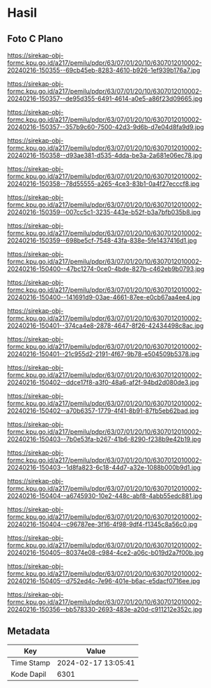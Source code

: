 # Hasil

## Foto C Plano

https://sirekap-obj-formc.kpu.go.id/a217/pemilu/pdpr/63/07/01/20/10/6307012010002-20240216-150355--69cb45eb-8283-4610-b926-1ef939b176a7.jpg

https://sirekap-obj-formc.kpu.go.id/a217/pemilu/pdpr/63/07/01/20/10/6307012010002-20240216-150357--de95d355-6491-4614-a0e5-a86f23d09665.jpg

https://sirekap-obj-formc.kpu.go.id/a217/pemilu/pdpr/63/07/01/20/10/6307012010002-20240216-150357--357b9c60-7500-42d3-9d6b-d7e04d8fa9d9.jpg

https://sirekap-obj-formc.kpu.go.id/a217/pemilu/pdpr/63/07/01/20/10/6307012010002-20240216-150358--d93ae381-d535-4dda-be3a-2a681e06ec78.jpg

https://sirekap-obj-formc.kpu.go.id/a217/pemilu/pdpr/63/07/01/20/10/6307012010002-20240216-150358--78d55555-a265-4ce3-83b1-0a4f27ecccf8.jpg

https://sirekap-obj-formc.kpu.go.id/a217/pemilu/pdpr/63/07/01/20/10/6307012010002-20240216-150359--007cc5c1-3235-443e-b52f-b3a7bfb035b8.jpg

https://sirekap-obj-formc.kpu.go.id/a217/pemilu/pdpr/63/07/01/20/10/6307012010002-20240216-150359--698be5cf-7548-43fa-838e-5fe1437416d1.jpg

https://sirekap-obj-formc.kpu.go.id/a217/pemilu/pdpr/63/07/01/20/10/6307012010002-20240216-150400--47bc1274-0ce0-4bde-827b-c462eb9b0793.jpg

https://sirekap-obj-formc.kpu.go.id/a217/pemilu/pdpr/63/07/01/20/10/6307012010002-20240216-150400--141691d9-03ae-4661-87ee-e0cb67aa4ee4.jpg

https://sirekap-obj-formc.kpu.go.id/a217/pemilu/pdpr/63/07/01/20/10/6307012010002-20240216-150401--374ca4e8-2878-4647-8f26-42434498c8ac.jpg

https://sirekap-obj-formc.kpu.go.id/a217/pemilu/pdpr/63/07/01/20/10/6307012010002-20240216-150401--21c955d2-2191-4f67-9b78-e504509b5378.jpg

https://sirekap-obj-formc.kpu.go.id/a217/pemilu/pdpr/63/07/01/20/10/6307012010002-20240216-150402--ddce17f8-a3f0-48a6-af2f-94bd2d080de3.jpg

https://sirekap-obj-formc.kpu.go.id/a217/pemilu/pdpr/63/07/01/20/10/6307012010002-20240216-150402--a70b6357-1779-4f41-8b91-87fb5eb62bad.jpg

https://sirekap-obj-formc.kpu.go.id/a217/pemilu/pdpr/63/07/01/20/10/6307012010002-20240216-150403--7b0e53fa-b267-41b6-8290-f238b9e42b19.jpg

https://sirekap-obj-formc.kpu.go.id/a217/pemilu/pdpr/63/07/01/20/10/6307012010002-20240216-150403--1d8fa823-6c18-44d7-a32e-1088b000b9d1.jpg

https://sirekap-obj-formc.kpu.go.id/a217/pemilu/pdpr/63/07/01/20/10/6307012010002-20240216-150404--a6745930-10e2-448c-abf8-4abb55edc881.jpg

https://sirekap-obj-formc.kpu.go.id/a217/pemilu/pdpr/63/07/01/20/10/6307012010002-20240216-150404--c96787ee-3f16-4f98-9df4-f1345c8a56c0.jpg

https://sirekap-obj-formc.kpu.go.id/a217/pemilu/pdpr/63/07/01/20/10/6307012010002-20240216-150405--80374e08-c984-4ce2-a06c-b019d2a7f00b.jpg

https://sirekap-obj-formc.kpu.go.id/a217/pemilu/pdpr/63/07/01/20/10/6307012010002-20240216-150405--d752ed4c-7e96-401e-b6ac-e5dacf0716ee.jpg

https://sirekap-obj-formc.kpu.go.id/a217/pemilu/pdpr/63/07/01/20/10/6307012010002-20240216-150356--bb578330-2693-483e-a20d-c911212e352c.jpg


## Metadata

| Key        | Value               |
| ---------- | ------------------- |
| Time Stamp | 2024-02-17 13:05:41 |
| Kode Dapil | 6301                |



